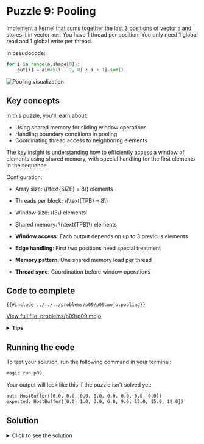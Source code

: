 # Puzzle 9: Pooling

Implement a kernel that sums together the last 3 positions of vector `a` and stores it in vector `out`.
You have 1 thread per position. You only need 1 global read and 1 global write per thread.

In pseudocode:

```python
for i in range(a.shape[0]):
    out[i] = a[max(i - 2, 0) : i + 1].sum()
```

![Pooling visualization](https://raw.githubusercontent.com/srush/GPU-Puzzles/main/GPU_puzzlers_files/GPU_puzzlers_43_1.svg)

## Key concepts

In this puzzle, you'll learn about:
- Using shared memory for sliding window operations
- Handling boundary conditions in pooling
- Coordinating thread access to neighboring elements

The key insight is understanding how to efficiently access a window of elements using shared memory, with special handling for the first elements in the sequence.

Configuration:
- Array size: \\(\\text{SIZE} = 8\\) elements
- Threads per block: \\(\\text{TPB} = 8\\)
- Window size: \\(3\\) elements
- Shared memory: \\(\\text{TPB}\\) elements

- **Window access**: Each output depends on up to 3 previous elements
- **Edge handling**: First two positions need special treatment
- **Memory pattern**: One shared memory load per thread
- **Thread sync**: Coordination before window operations

## Code to complete

```mojo
{{#include ../../../problems/p09/p09.mojo:pooling}}
```
<a href="../../../problems/p09/p09.mojo" class="filename">View full file: problems/p09/p09.mojo</a>

<details>
<summary><strong>Tips</strong></summary>

<div class="solution-tips">

1. Load data and call `barrier()`
2. Special cases: `out[0] = shared[0]`, `out[1] = shared[0] + shared[1]`
3. General case: `if 1 < global_i < size`
4. Sum three elements: `shared[local_i - 2] + shared[local_i - 1] + shared[local_i]`
</div>
</details>

## Running the code

To test your solution, run the following command in your terminal:

```bash
magic run p09
```

Your output will look like this if the puzzle isn't solved yet:
```txt
out: HostBuffer([0.0, 0.0, 0.0, 0.0, 0.0, 0.0, 0.0, 0.0])
expected: HostBuffer([0.0, 1.0, 3.0, 6.0, 9.0, 12.0, 15.0, 18.0])
```

## Solution

<details>
<summary>Click to see the solution</summary>

```mojo
{{#include ../../../solutions/p09/p09.mojo:pooling_solution}}
```

<div class="solution-explanation">

This solution:
- Loads input into shared memory and synchronizes
- Handles first two elements as special cases
- For remaining elements, sums previous three values
- Uses shared memory for efficient neighbor access
</div>
</details>
